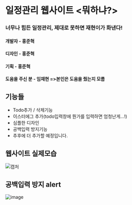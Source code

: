 # 일정관리 웹사이트 <뭐하냐?>

### 너무나 힘든 일정관리, 제대로 못하면 재현이가 화낸다!
#### 개발자 - 홍준혁 
#### 디자인 - 홍준혁
#### 기획 - 홍준혁
#### 도움을 주신 분 - 임재현 =>본인은 도움을 줬는지 모름

## 기능들 
-   Todo추가 / 삭제기능
-   이스터에그 추가(todo입력창에 뭔가를 입력하면 엄청난게...!)
-   심플한 디자인
-   공백입력 방지기능
-   추후에 더 추가할 예정입니다.

## 웹사이트 실제모습
![캡처](https://user-images.githubusercontent.com/48292190/95606525-683a7b00-0a95-11eb-8006-5471dd3d76d8.PNG)

## 공백입력 방지 alert
![image](https://user-images.githubusercontent.com/48292190/95606686-a5067200-0a95-11eb-99df-325df15d93b3.png)
